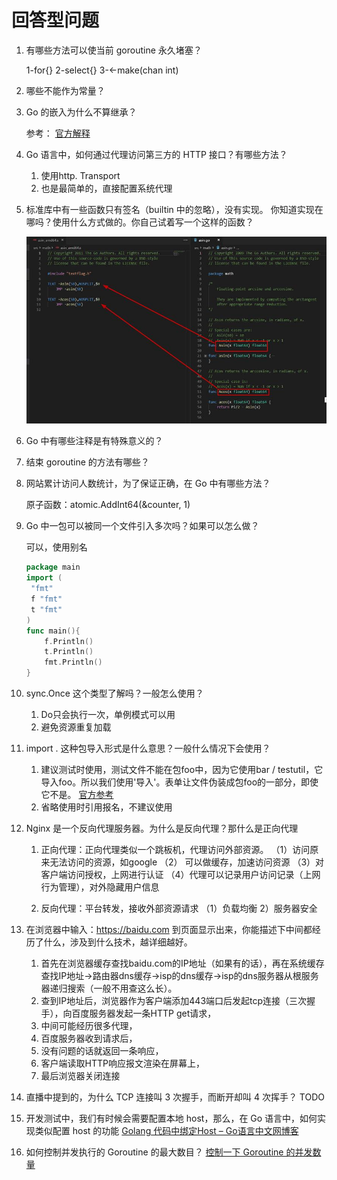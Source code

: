 # 回答型问题

1. 有哪些方法可以使当前 goroutine 永久堵塞？
   
    1-for{}
    2-select{}
    3-<-make(chan int)
2. 哪些不能作为常量？
3. Go 的嵌入为什么不算继承？
    
    参考：
     [官方解释](https://golang.org/doc/faq#Is_Go_an_object-oriented_language)

4. Go 语言中，如何通过代理访问第三方的 HTTP 接口？有哪些方法？
    
   1. 使用http. Transport 
   2. 也是最简单的，直接配置系统代理
5. 标准库中有一些函数只有签名（builtin 中的忽略），没有实现。
你知道实现在哪吗？使用什么方式做的。你自己试着写一个这样的函数？

    ![接近答案](./go-question.jpg)
6. Go 中有哪些注释是有特殊意义的？
7.  结束 goroutine 的方法有哪些？
8. 网站累计访问人数统计，为了保证正确，在 Go 中有哪些方法？

    原子函数：atomic.AddInt64(&counter, 1)
    
9. Go 中一包可以被同一个文件引入多次吗？如果可以怎么做？

    可以，使用别名 
    ```go
    package main
    import (
     "fmt"
     f "fmt"
     t "fmt"
    )
    func main(){
    	f.Println()
    	t.Println()
    	fmt.Println()
    }    
    ```
10. sync.Once 这个类型了解吗？一般怎么使用？

    1. Do只会执行一次，单例模式可以用
    2. 避免资源重复加载
11. import . 这种包导入形式是什么意思？一般什么情况下会使用？
    
    1. 建议测试时使用，测试文件不能在包foo中，因为它使用bar / testutil，它导入foo。所以我们使用'导入'。表单让文件伪装成包foo的一部分，即使它不是。
    [官方参考](https://github.com/golang/go/wiki/CodeReviewComments#import-dot)
    2. 省略使用时引用报名，不建议使用
12. Nginx 是一个反向代理服务器。为什么是反向代理？那什么是正向代理

    1. 正向代理：正向代理类似一个跳板机，代理访问外部资源。
    （1）访问原来无法访问的资源，如google 
    （2） 可以做缓存，加速访问资源
    （3）对客户端访问授权，上网进行认证
    （4）代理可以记录用户访问记录（上网行为管理），对外隐藏用户信息
    
    2. 反向代理：平台转发，接收外部资源请求 
    （1）负载均衡
     2）服务器安全
13. 在浏览器中输入：https://baidu.com 到页面显示出来，你能描述下中间都经历了什么，涉及到什么技术，越详细越好。
    
    1. 首先在浏览器缓存查找baidu.com的IP地址（如果有的话），再在系统缓存查找IP地址→路由器dns缓存→isp的dns缓存→isp的dns服务器从根服务器递归搜索（一般不用查这么长）。
    2. 查到IP地址后，浏览器作为客户端添加443端口后发起tcp连接（三次握手），向百度服务器发起一条HTTP
    get请求，
    3. 中间可能经历很多代理，
    4. 百度服务器收到请求后， 
    5. 没有问题的话就返回一条响应，
    6. 客户端读取HTTP响应报文渲染在屏幕上，
    7. 最后浏览器关闭连接
    
14. 直播中提到的，为什么 TCP 连接叫 3 次握手，而断开却叫 4 次挥手？ TODO
15. 开发测试中，我们有时候会需要配置本地 host，那么，在 Go 语言中，如何实现类似配置 host 的功能
    [  Golang 代码中绑定Host – Go语言中文网博客](http://blog.studygolang.com/2014/02/golang_host/)

16. 如何控制并发执行的 Goroutine 的最大数目？
[控制一下 Goroutine 的并发数量](https://segmentfault.com/a/1190000017956396)